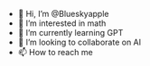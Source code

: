 - 👋 Hi, I’m @Blueskyapple
- 👀 I’m interested in math
- 🌱 I’m currently learning GPT
- 💞️ I’m looking to collaborate on AI
- 📫 How to reach me

<!---
Blueskyapple/Blueskyapple is a ✨ special ✨ repository because its `README.md` (this file) appears on your GitHub profile.
You can click the Preview link to take a look at your changes.
--->
